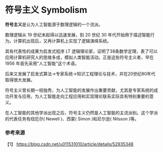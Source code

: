 # 符号主义 Symbolism

**符号主义**是认为人工智能源于数理逻辑的一个流派。

数理逻辑从 19 世纪末起得以迅速发展，到 20 世纪 30 年代开始用于描述智能行为。计算机出现后，又再计算机上实现了逻辑演绎系统。

其有代表性的成果为启发式程序 LT 逻辑理论家，证明了38条数学定理，表了可以应用计算机研究人的思维多成，模拟人类智能活动。正是这些符号主义者，早在 1956 年首先采用“人工智能”这个术语。

后来又发展了启发式算法->专家系统->知识工程理论与技术，并在20世纪80年代取得很大发展。

符号主义曾长期一枝独秀，为人工智能的发展作出重要贡献，尤其是专家系统的成功开发与应用，为人工智能走向工程应用和实现理论联系实际具有特别重要的意义。

在人工智能的其他学派出现之后，符号主义仍然是人工智能的主流派别。这个学派的代表任务有纽厄尔( Newell )、西蒙( Simon )和尼尔逊( Nilsson )等。

### 参考来源

【1】  https://blog.csdn.net/u011531010/article/details/52935348
